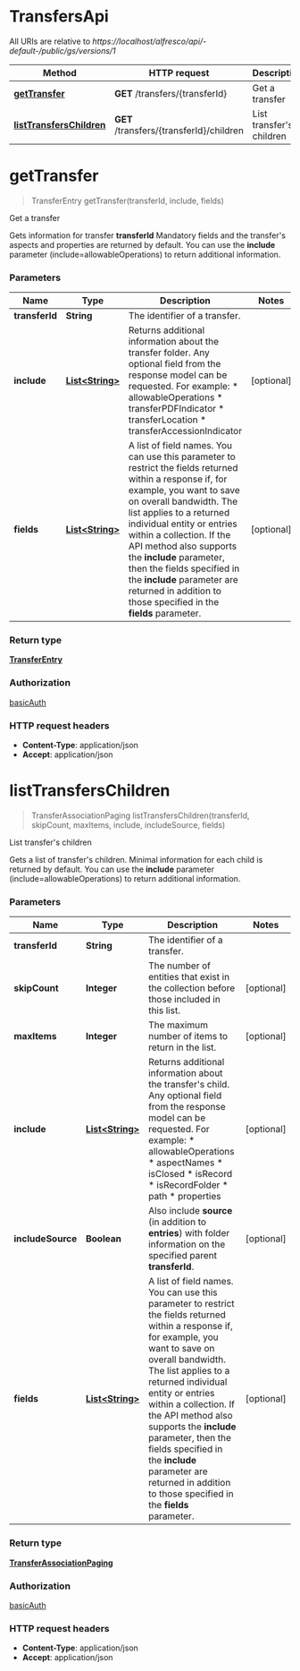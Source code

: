 # TransfersApi

All URIs are relative to *https://localhost/alfresco/api/-default-/public/gs/versions/1*

Method | HTTP request | Description
------------- | ------------- | -------------
[**getTransfer**](TransfersApi.md#getTransfer) | **GET** /transfers/{transferId} | Get a transfer
[**listTransfersChildren**](TransfersApi.md#listTransfersChildren) | **GET** /transfers/{transferId}/children | List transfer&#39;s children


<a name="getTransfer"></a>
# **getTransfer**
> TransferEntry getTransfer(transferId, include, fields)

Get a transfer

Gets information for transfer **transferId**  Mandatory fields and the transfer&#39;s aspects and properties are returned by default.  You can use the **include** parameter (include&#x3D;allowableOperations) to return additional information. 

### Parameters

Name | Type | Description  | Notes
------------- | ------------- | ------------- | -------------
 **transferId** | **String**| The identifier of a transfer. |
 **include** | [**List&lt;String&gt;**](String.md)| Returns additional information about the transfer folder. Any optional field from the response model can be requested. For example: * allowableOperations * transferPDFIndicator * transferLocation * transferAccessionIndicator  | [optional]
 **fields** | [**List&lt;String&gt;**](String.md)| A list of field names.  You can use this parameter to restrict the fields returned within a response if, for example, you want to save on overall bandwidth.  The list applies to a returned individual entity or entries within a collection.  If the API method also supports the **include** parameter, then the fields specified in the **include** parameter are returned in addition to those specified in the **fields** parameter.  | [optional]

### Return type

[**TransferEntry**](TransferEntry.md)

### Authorization

[basicAuth](../README.md#basicAuth)

### HTTP request headers

 - **Content-Type**: application/json
 - **Accept**: application/json

<a name="listTransfersChildren"></a>
# **listTransfersChildren**
> TransferAssociationPaging listTransfersChildren(transferId, skipCount, maxItems, include, includeSource, fields)

List transfer&#39;s children

Gets a list of transfer&#39;s children.  Minimal information for each child is returned by default.  You can use the **include** parameter (include&#x3D;allowableOperations) to return additional information. 

### Parameters

Name | Type | Description  | Notes
------------- | ------------- | ------------- | -------------
 **transferId** | **String**| The identifier of a transfer. |
 **skipCount** | **Integer**| The number of entities that exist in the collection before those included in this list. | [optional]
 **maxItems** | **Integer**| The maximum number of items to return in the list. | [optional]
 **include** | [**List&lt;String&gt;**](String.md)| Returns additional information about the transfer&#39;s child. Any optional field from the response model can be requested. For example: * allowableOperations * aspectNames * isClosed * isRecord * isRecordFolder * path * properties  | [optional]
 **includeSource** | **Boolean**| Also include **source** (in addition to **entries**) with folder information on the specified parent **transferId**. | [optional]
 **fields** | [**List&lt;String&gt;**](String.md)| A list of field names.  You can use this parameter to restrict the fields returned within a response if, for example, you want to save on overall bandwidth.  The list applies to a returned individual entity or entries within a collection.  If the API method also supports the **include** parameter, then the fields specified in the **include** parameter are returned in addition to those specified in the **fields** parameter.  | [optional]

### Return type

[**TransferAssociationPaging**](TransferAssociationPaging.md)

### Authorization

[basicAuth](../README.md#basicAuth)

### HTTP request headers

 - **Content-Type**: application/json
 - **Accept**: application/json

